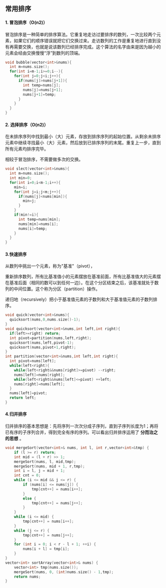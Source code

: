 ## 常用排序

#### 1. 冒泡排序（O(n2)）

冒泡排序是一种简单的排序算法。它重复地走访过要排序的数列，一次比较两个元素，如果它们的顺序错误就把它们交换过来。走访数列的工作是重复地进行直到没有再需要交换，也就是说该数列已经排序完成。这个算法的名字由来是因为越小的元素会经由交换慢慢“浮”到数列的顶端。

```c++
void bubble(vector<int>&nums){
  int m=nums.size();
  for(int i=m-1;i>=0;i--){
    for(int j=0;j<i;j++){
      if(nums[j]>nums[j+1]){
        int temp=nums[j];
        nums[j]=nums[j+1];
        nums[j+1]=temp;
      }
    }
  }
}
```

#### 2. 选择排序（O(n2)）

在未排序序列中找到最小（大）元素，存放到排序序列的起始位置。从剩余未排序元素中继续寻找最小（大）元素，然后放到已排序序列的末尾。重复上一步，直到所有元素均排序完毕。

相较于冒泡排序，不需要做多次的交换。

```c++
void slect(vector<int>&nums){
  int m=nums.size();
  int min=0;
  for(int i=0;i<m-1;i++){
    min=i;
    for(int j=i;j<m;j++){
      if(nums[j]<nums[min]){
        min=j;
      }
    }
    if(min!=i){
      int temp=nums[min];
      nums[min]=nums[i];
      nums[i]=temp;
    }
  }
}
```

#### 3.快速排序

从数列中挑出一个元素，称为"基准"（pivot），

重新排序数列，所有比基准值小的元素摆放在基准前面，所有比基准值大的元素摆在基准后面（相同的数可以到任何一边）。在这个分区结束之后，该基准就处于数列的中间位置。这个称为分区（partition）操作。

递归地（recursively）把小于基准值元素的子数列和大于基准值元素的子数列排序。

```c++
void quick(vector<int>&nums){
  quicksort(nums,0,nums.size()-1);
}
void quicksort(vector<int>&nums,int left,int right){
  if(left>=right) return;
  int pivot=partition(nums,left,right);
  quicksort(nums,left,pivot-1);
  quicksort(nums,pivot+1,right);
}
int partition(vector<int>&nums,int left,int right){
  int pivot=nums[left];
  while(left<right){
    while(left<right&&nums[right]>=pivot) --right;
    nums[left]=nums[right];
    while(left<right&&nums[left]<=pivot) ++left;
    nums[right]=nums[left];
  }
  nums[left]=pivot;
  return left;
}
```

#### 4.归并排序

归并排序的基本思想是：先将序列一次次分成子序列，直到子序列长度为1；再将已有序的子序列合并，得到完全有序的序列。可以看出归并排序运用了 **分而治之的思想** 。

```c++
void mergeSort(vector<int>& nums, int l, int r,vector<int>&tmp) {
    if (l >= r) return;
    int mid = (l + r) >> 1;
    mergeSort(nums, l, mid,tmp);
    mergeSort(nums, mid + 1, r,tmp);
    int i = l, j = mid + 1;
    int cnt = 0;
    while (i <= mid && j <= r) {
        if (nums[i] <= nums[j]) {
            tmp[cnt++] = nums[i++];
        }
        else {
            tmp[cnt++] = nums[j++];
        }
    }
    while (i <= mid) {
        tmp[cnt++] = nums[i++];
    }
    while (j <= r) {
        tmp[cnt++] = nums[j++];
    }
    for (int i = 0; i < r - l + 1; ++i) {
        nums[i + l] = tmp[i];
    }
}
vector<int> sortArray(vector<int>& nums) {
    vector<int> tmp(nums.size());
    mergeSort(nums, 0, (int)nums.size() - 1,tmp);
    return nums;
}
```


